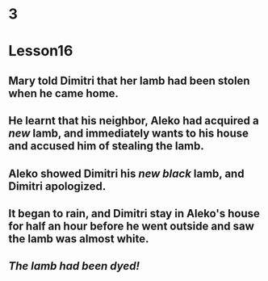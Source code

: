 # 3
# Lesson16
## Mary told Dimitri that her lamb had been stolen when he came home.
## He learnt that his neighbor, Aleko had acquired a *new* lamb, and immediately wants to his house and accused him of stealing the lamb.
## Aleko showed Dimitri his *new black* lamb, and Dimitri apologized.
## It began to rain, and Dimitri stay in Aleko's house for half an hour before he went outside and saw the lamb was almost white.
## *The lamb had been dyed!*